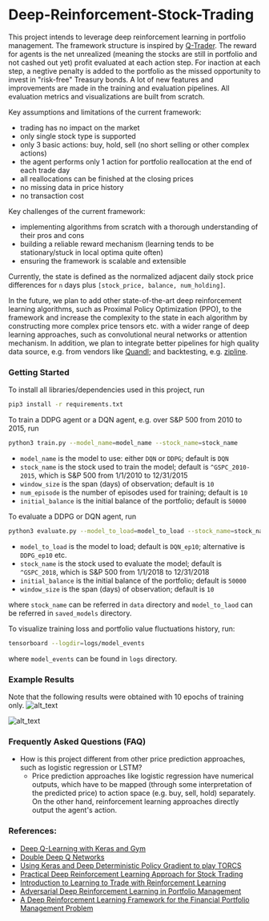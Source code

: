 # Deep-Reinforcement-Stock-Trading

This project intends to leverage deep reinforcement learning in portfolio management. The framework structure is inspired by [Q-Trader](https://github.com/edwardhdlu/q-trader). The reward for agents is the net unrealized (meaning the stocks are still in portfolio and not cashed out yet) profit evaluated at each action step. For inaction at each step, a negtive penalty is added to the portfolio as the missed opportunity to invest in "risk-free" Treasury bonds. A lot of new features and improvements are made in the training and evaluation pipelines. All evaluation metrics and visualizations are built from scratch.

Key assumptions and limitations of the current framework:
- trading has no impact on the market
- only single stock type is supported
- only 3 basic actions: buy, hold, sell (no short selling or other complex actions)
- the agent performs only 1 action for portfolio reallocation at the end of each trade day
- all reallocations can be finished at the closing prices
- no missing data in price history
- no transaction cost

Key challenges of the current framework:
- implementing algorithms from scratch with a thorough understanding of their pros and cons
- building a reliable reward mechanism (learning tends to be stationary/stuck in local optima quite often)
- ensuring the framework is scalable and extensible

Currently, the state is defined as the normalized adjacent daily stock price differences for `n` days plus  `[stock_price, balance, num_holding]`.

In the future, we plan to add other state-of-the-art deep reinforcement learning algorithms, such as Proximal Policy Optimization (PPO), to the framework and increase the complexity to the state in each algorithm by constructing more complex price tensors etc. with a wider range of deep learning approaches, such as convolutional neural networks or attention mechanism. In addition, we plan to integrate better pipelines for high quality data source, e.g. from vendors like [Quandl](https://www.quandl.com/); and backtesting, e.g. [zipline](https://github.com/quantopian/zipline).

### Getting Started
To install all libraries/dependencies used in this project, run
```bash
pip3 install -r requirements.txt
```

To train a DDPG agent or a DQN agent, e.g. over S&P 500 from 2010 to 2015, run
```bash
python3 train.py --model_name=model_name --stock_name=stock_name
```

- `model_name`      is the model to use: either `DQN` or `DDPG`; default is `DQN`
- `stock_name`      is the stock used to train the model; default is `^GSPC_2010-2015`, which is S&P 500 from 1/1/2010 to 12/31/2015
- `window_size`     is the span (days) of observation; default is `10`
- `num_episode`     is the number of episodes used for training; default is `10`
- `initial_balance` is the initial balance of the portfolio; default is `50000`

To evaluate a DDPG or DQN agent, run
```bash
python3 evaluate.py --model_to_load=model_to_load --stock_name=stock_name
```

- `model_to_load`   is the model to load; default is `DQN_ep10`; alternative is `DDPG_ep10` etc.
- `stock_name`   is the stock used to evaluate the model; default is `^GSPC_2018`, which is S&P 500 from 1/1/2018 to 12/31/2018
- `initial_balance` is the initial balance of the portfolio; default is `50000`
- `window_size`     is the span (days) of observation; default is `10`

where `stock_name` can be referred in `data` directory and `model_to_laod` can be referred in `saved_models` directory.

To visualize training loss and portfolio value fluctuations history, run:
```bash
tensorboard --logdir=logs/model_events
```
where `model_events` can be found in `logs` directory.

### Example Results
Note that the following results were obtained with 10 epochs of training only. 
![alt_text](./visualizations/DQN_^GSPC_2014.png)

![alt_text](./visualizations/DDPG_^GSPC_2018.png)

### Frequently Asked Questions (FAQ)
- How is this project different from other price prediction approaches, such as logistic regression or LSTM?
  - Price prediction approaches like logistic regression have numerical outputs, which have to be mapped (through some interpretation of the predicted price) to action space (e.g. buy, sell, hold) separately. On the other hand, reinforcement learning approaches directly output the agent's action.


### References:
- [Deep Q-Learning with Keras and Gym](https://keon.io/deep-q-learning/)
- [Double Deep Q Networks](https://towardsdatascience.com/double-deep-q-networks-905dd8325412)
- [Using Keras and Deep Deterministic Policy Gradient to play TORCS](https://yanpanlau.github.io/2016/10/11/Torcs-Keras.html)
- [Practical Deep Reinforcement Learning Approach for Stock Trading](https://arxiv.org/abs/1811.07522)
- [Introduction to Learning to Trade with Reinforcement Learning](http://www.wildml.com/)
- [Adversarial Deep Reinforcement Learning in Portfolio Management](https://arxiv.org/abs/1808.09940)
- [A Deep Reinforcement Learning Framework for the Financial Portfolio Management Problem](https://arxiv.org/abs/1706.10059)
